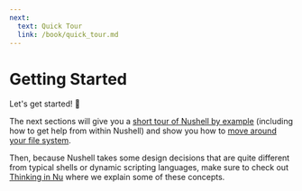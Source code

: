```yaml
---
next:
  text: Quick Tour
  link: /book/quick_tour.md
---
```

# Getting Started

Let's get started! :elephant:

The next sections will give you a [short tour of Nushell by example](quick_tour.md) (including how to get help from within Nushell) and show you how to [move around your file system](moving_around.md).

Then, because Nushell takes some design decisions that are quite different from typical shells or dynamic scripting languages, make sure to check out [Thinking in Nu](thinking_in_nu.md) where we explain some of these concepts.
